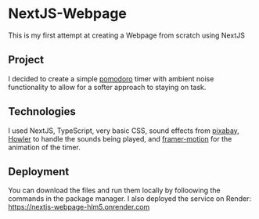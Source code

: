 # NextJS-Webpage
This is my first attempt at creating a Webpage from scratch using NextJS

## Project
I decided to create a simple [pomodoro](https://en.wikipedia.org/wiki/Pomodoro_Technique) timer with ambient noise functionality to allow for a softer approach to staying on task.

## Technologies
I used NextJS, TypeScript, very basic CSS, sound effects from [pixabay](https://pixabay.com/sound-effects/), [Howler](https://www.npmjs.com/package/react-howler) to handle the sounds being played, and [framer-motion](https://www.npmjs.com/package/framer-motion) for the animation of the timer.

## Deployment
You can download the files and run them locally by folloowing the commands in the package manager.
I also deployed the service on Render: https://nextjs-webpage-hlm5.onrender.com

